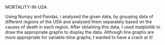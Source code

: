 MORTALITY-IN-USA

Using Numpy and Pandas, i analysed the given data, by grouping data of different regions of the USA and analysed them separately based on the causes of death in each region. After obtaining this data, I used matplotlib to draw the appropriate graphs to display the data. 
Although line graphs are more appropriate for variable-time graphs, I wanted to have a crack at it!


